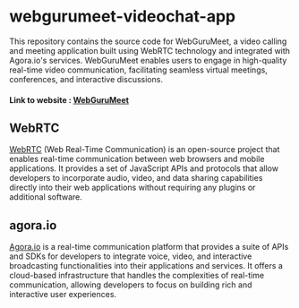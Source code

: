 # webgurumeet-videochat-app
This repository contains the source code for WebGuruMeet, a video calling and meeting application built using WebRTC technology and integrated with Agora.io's services. WebGuruMeet enables users to engage in high-quality real-time video communication, facilitating seamless virtual meetings, conferences, and interactive discussions.
#### Link to website : [WebGuruMeet](https://webgurumeet.web.app/)
## WebRTC
[WebRTC](https://www.webrtc.org) (Web Real-Time Communication) is an open-source project that enables real-time communication between web browsers and mobile applications. It provides a set of JavaScript APIs and protocols that allow developers to incorporate audio, video, and data sharing capabilities directly into their web applications without requiring any plugins or additional software.
## agora.io
[Agora.io](agora.io) is a real-time communication platform that provides a suite of APIs and SDKs for developers to integrate voice, video, and interactive broadcasting functionalities into their applications and services. It offers a cloud-based infrastructure that handles the complexities of real-time communication, allowing developers to focus on building rich and interactive user experiences.
